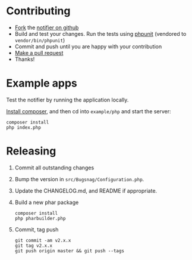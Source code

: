 Contributing
============

-   [Fork](https://help.github.com/articles/fork-a-repo) the [notifier on github](https://github.com/bugsnag/bugsnag-laravel)
-   Build and test your changes. Run the tests using [phpunit](https://phpunit.de) (vendored to `vendor/bin/phpunit`)
-   Commit and push until you are happy with your contribution
-   [Make a pull request](https://help.github.com/articles/using-pull-requests)
-   Thanks!

Example apps
============

Test the notifier by running the application locally.

[Install composer](http://getcomposer.org/doc/01-basic-usage.md), and then cd into `example/php` and start the server:

    composer install
    php index.php


Releasing
=========

1. Commit all outstanding changes
1. Bump the version in `src/Bugsnag/Configuration.php`.
2. Update the CHANGELOG.md, and README if appropriate.
3. Build a new phar package

    ```
    composer install
    php pharbuilder.php
    ```

4. Commit, tag push

    ```
    git commit -am v2.x.x
    git tag v2.x.x
    git push origin master && git push --tags
    ```
